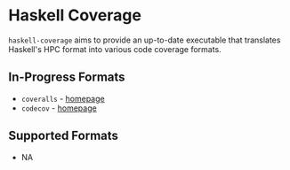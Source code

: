 # Haskell Coverage

`haskell-coverage` aims to provide an up-to-date executable that translates Haskell's HPC format into various code coverage formats.

## In-Progress Formats
- `coveralls` - [homepage](https://coveralls.io/)
- `codecov` - [homepage](https://about.codecov.io/)

## Supported Formats
 - NA
